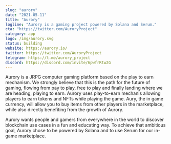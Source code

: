 ```yaml
---
slug: "aurory"
date: "2021-05-11"
title: "Aurory"
logline: "Aurory is a gaming project powered by Solana and Serum."
cta: "https://twitter.com/AuroryProject"
category: app
logo: /img/aurory.svg
status: building
website: https://aurory.io/
twitter: https://twitter.com/AuroryProject
telegram: https://t.me/aurory_project
discord: https://discord.com/invite/6pwfrRtw2G
---
```


Aurory is a JRPG computer gaming platform based on the play to earn mechanism. We strongly believe that this is the path for the future of gaming, flowing from pay to play, free to play and finally landing where we are heading, playing to earn. Aurory uses play-to-earn mechanis allowing players to earn tokens and NFTs while playing the game. Aury, the in game currency, will allow you to buy items from other players in the marketplace, while also directly benefiting from the growth of Aurory.

Aurory wants people and gamers from everywhere in the world to discover blockchain use cases in a fun and educating way. To achieve that ambitious goal, Aurory chose to be powered by Solana and to use Serum for our in-game marketplace.
